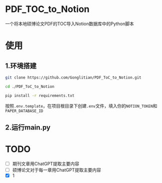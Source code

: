 # PDF_TOC_to_Notion

一个将本地硕博论文PDF的TOC导入Notion数据库中的Python脚本

# 使用
## 1.环境搭建
```bash
git clone https://github.com/Gonglitian/PDF_ToC_to_Notion.git
```

```bash
cd ./PDF_ToC_to_Notion
```

```bash
pip install -r requirements.txt
```
按照`.env.template`，在项目根目录下创建`.env`文件，填入你的`NOTION_TOKEN`和`PAPER_DATABASE_ID`
## 2.运行main.py

# TODO
- [ ] 期刊文章用ChatGPT提取主要内容
- [ ] 硕博论文对于每一章用ChatGPT提取主要内容
- [x] 1